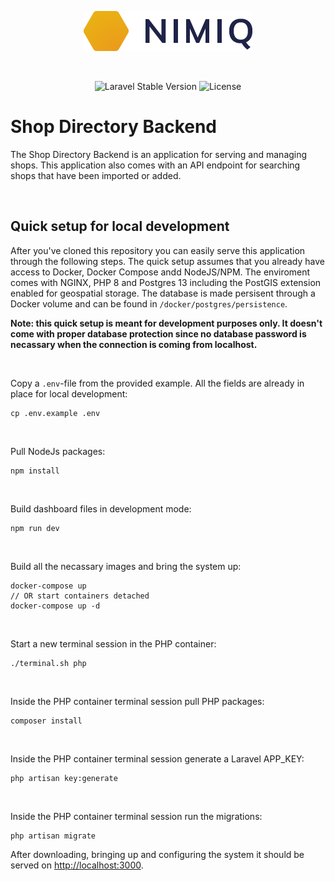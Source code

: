 <p align="center">
<img src="https://raw.githubusercontent.com/nimiq/designs/master/logo/RGB/colored/png/nimiq_logo_rgb_horizontal.png" />
</p>

<br/>

<p align="center">
<img src="https://img.shields.io/packagist/v/laravel/framework" alt="Laravel Stable Version">
<img src="https://img.shields.io/packagist/l/laravel/framework" alt="License">
</p>

# Shop Directory Backend
The Shop Directory Backend is an application for serving and managing shops. This application also comes with an API endpoint for searching shops that have been imported or added. 

<br/>

## Quick setup for local development
After you've cloned this repository you can easily serve this application through the following steps. The quick setup assumes that you already have access to Docker, Docker Compose andd NodeJS/NPM. The enviroment comes with NGINX, PHP 8 and Postgres 13 including the PostGIS extension enabled for geospatial storage. The database is made persisent through a Docker volume and can be found in `/docker/postgres/persistence`.

<strong>Note: this quick setup is meant for development purposes only. It doesn't come with proper database protection since no database password is necassary when the connection is coming from localhost.</strong>

<br/>

Copy a `.env`-file from the provided example. All the fields are already in place for local development:
```
cp .env.example .env
```

<br/>

Pull NodeJs packages:
```
npm install
```

<br/>

Build dashboard files in development mode:
```
npm run dev
```

<br/>

Build all the necassary images and bring the system up:
```
docker-compose up
// OR start containers detached
docker-compose up -d 
```

<br/>

Start a new terminal session in the PHP container:
```
./terminal.sh php
```

<br/>

Inside the PHP container terminal session pull PHP packages:
```
composer install
```

<br/>

Inside the PHP container terminal session generate a Laravel APP_KEY:
```
php artisan key:generate
```

<br/>

Inside the PHP container terminal session run the migrations:
```
php artisan migrate
```

After downloading, bringing up and configuring the system it should be served on <a href="http://localhost:3000" target="_blank">http://localhost:3000</a>.